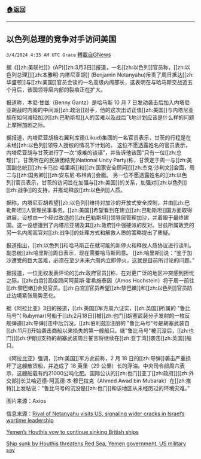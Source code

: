 ###  [:house:返回](README.md)
---


## 以色列总理的竞争对手访问美国
`3/4/2024 4:35 AM UTC Grace` [轉載自GNews](https://gnews.org/articles/2362288)

据《[[zh:美联社]]》(AP)[[zh:3月3日]]报道，一名[[zh:以色列]]官员称，[[zh:以色列总理]][[zh:本雅明·内塔尼亚胡]] (Benjamin Netanyahu)斥责了周日抵达[[zh:华盛顿]]与[[zh:美国]]官员会谈的一名高级内阁部长，这表明在与哈马斯交战近五个月后，该国领导层内部的裂痕正在扩大。

报道称，本尼·甘兹（Benny Gantz）是哈马斯 10 月 7 日发动袭击后加入内塔尼亚胡战时内阁的中间派[[zh:政治]]对手，他的这次出访正值[[zh:美国]]与内塔尼亚胡在如何减轻加沙[[zh:巴勒斯坦]]人的苦难以及战后飞地计划应该是什么样的问题上摩擦加剧之际。

据报道，内塔尼亚胡极右翼利库德(Likud)集团的一名官员表示，甘茨的行程是在未经[[zh:以色列]]领导人授权的情况下计划的。 这位不愿透露姓名的官员表示，内塔尼亚胡与甘茨进行了一次“艰难的谈话”，并告诉他该国“只有一位[[zh:总理]]”。甘茨所在的民族团结党(National Unity Party)称，甘茨定于周一与[[zh:美国副总统]][[zh:卡马拉·哈里斯]]和[[zh:国家安全顾问]][[zh:杰克·沙利文]]会面，周二与[[zh:国务卿]][[zh:安东尼·布林肯]]会面。 另一位不愿透露姓名的[[zh:以色列]]官员表示，甘茨的访问旨在加强与[[zh:美国]]的关系，加强对[[zh:以色列]][[zh:战争]]的支持，并推动释放[[zh:以色列]]人质。

据称，内塔尼亚胡希望[[zh:以色列]]维持对加沙的开放式安全控制，并由[[zh:巴勒斯坦]]人管理民事事务。[[zh:美国]]希望看到在建立[[zh:巴勒斯坦]]国方面取得进展，设想由一个经过改造的[[zh:巴勒斯坦]]领导层管理加沙，并着眼于最终建国。这一设想遭到了内塔尼亚胡及其[[zh:政府]]中强硬派的反对。甘兹所属政党的另一名内阁高官对[[zh:战争]]的处理方式和解救人质的策略提出了质疑。

报道指出，[[zh:以色列]]和哈马斯正在就可能的新停火和释放人质协议进行谈判。 副总统[[zh:哈里斯]]周日表示，现在需要哈马斯同意。 [[zh:哈里斯]]说：“鉴于加沙遭受的巨大苦难，必须在至少未来六周内立即停火，这就是目前所讨论的问题。”

据报道，一位无权发表评论的[[zh:政府官员]]称，在对更广泛的地区冲突感到担忧之际，[[zh:白宫]]高级顾问阿莫斯·霍希施泰因（Amos Hochstein）将于周一前往[[zh:黎巴嫩]]会见官员。[[zh:白宫]]官员希望[[zh:黎巴嫩]]和[[zh:以色列]]官员防止边境紧张局势恶化。

据《阿拉比亚》3日的报道，[[zh:美国]]军方周六证实，[[zh:英国]]所属的 "鲁比马号"( Rubymar)号船于[[zh:2月18日]]被[[zh:也门]]胡塞武装分子发射的一枚反舰弹道[[zh:导弹]]击中后沉没。[[zh:伯利兹]]注册的 "鲁比马号"号是胡塞武装自[[zh:11月]]开始袭击商船以来损失的第一艘船只。继"鲁比马号"被沉没后，[[zh:也门]][[zh:伊朗]]支持的胡塞武装周日誓言将继续在[[zh:亚丁湾]]袭击[[zh:英国]]船只。

《阿拉比亚》强调，[[zh:美国]]军方此前称，2 月 18 日的[[zh:导弹]]袭击严重损坏了这艘散货船，并造成了 18 英里（29 公里）长的浮油。中央司令部周六表示，这艘船载有约21000公吨化肥。国际公认的[[zh:也门]]亚丁[[zh:政府]][[zh:外交部]]长艾哈迈德\-阿瓦德·本·穆巴拉克（Ahmed Awad bin Mubarak）在[[zh:推特]]上发帖说："鲁比马号的沉没是[[zh:也门]]和该地区从未经历过的环境灾难。”

图片来源：Axios

信息来源：[Rival of Netanyahu visits US, signaling wider cracks in Israel’s wartime leadership](https://apnews.com/article/israel-hamas-war-news-03-03-2024-3193becf71b8e5a533d38be7973795e7)

[Yemen’s Houthis vow to continue sinking British ships](https://english.alarabiya.net/News/gulf/2024/03/03/Yemen-s-Houthis-vow-to-continue-sinking-British-ships-)

[Ship sunk by Houthis threatens Red Sea, Yemen government, US military say](https://english.alarabiya.net/News/gulf/2024/03/02/Rubymar-cargo-ship-attacked-by-Yemen-s-Houthis-sinks-in-Red-Sea)
